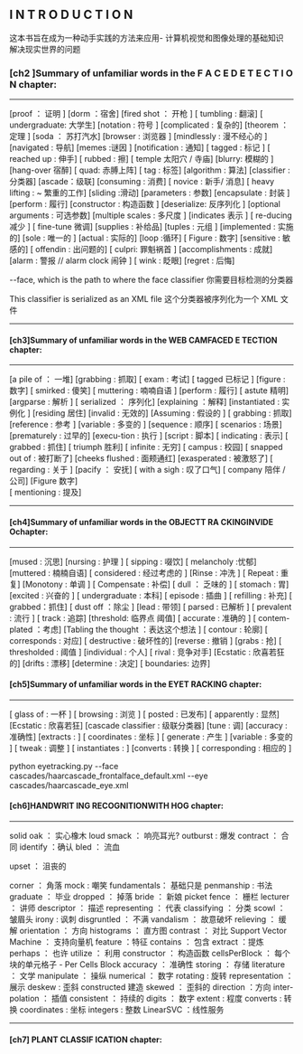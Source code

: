 
##  I N T R O D U C T I O N

这本书旨在成为一种动手实践的方法来应用-
计算机视觉和图像处理的基础知识
解决现实世界的问题



### [ch2 ]Summary of unfamiliar words in the F A C E D E T E C T I O N chapter:

 -----------------------


[proof ： 证明 ]  [dorm ：宿舍] [fired  shot ： 开枪 ]
[ tumbling : 翻滚]  [ undergraduate: 大学生]
[notation : 符号 ]
[complicated : 复杂的]
[theorem ：定理 ]
[soda  ： 苏打汽水]
[browser  : 浏览器 ]
[mindlessly : 漫不经心的 ]
[navigated    : 导航]
[memes :谜因 ]
[notification : 通知]
[ tagged : 标记 ]
[ reached up : 伸手]
[ rubbed : 擦]
[ temple 太阳穴 / 寺庙]
[blurry: 模糊的 ]
[hang-over   宿醉]
[ quad: 赤膊上阵]
[ tag  : 标签]
[algorithm : 算法]
[classifier : 分类器] 
[ascade：级联]
[consuming : 消费]
[ novice : 新手/ 消息]
[ heavy lifting : ~ 繁重的工作]
[sliding :滑动]
[parameters : 参数]
[encapsulate : 封装 ]
[perform :   履行]
[constructor : 构造函数 ]
[deserialize: 反序列化  ]
[optional arguments : 可选参数]
[multiple scales : 多尺度 ]
[indicates 表示 ]
[ re-ducing 减少 ]
[ fine-tune  微调] 
[supplies  : 补给品]
[tuples : 元组 ]
[implemented : 实施的]
[sole : 唯一的 ]
[actual : 实际的]
[loop :循环]
[ Figure : 数字]
[sensitive : 敏感的]
[ offendin : 出问题的]
[  culpri: 罪魁祸首 ]
[accomplishments : 成就]
[alarm : 警报 // alarm clock 闹钟 ]
[ wink : 眨眼]
[regret : 后悔]

--face, which  is the path to where the face classifier
你需要目标检测的分类器

This classifier is serialized as an XML file
这个分类器被序列化为一个 XML 文件

---------------

#### [ch3]Summary of unfamiliar words in the WEB CAMFACED E TECTION chapter:

--------
[a pile of   ： 一堆]
[grabbing  : 抓取]
[ exam : 考试]
[ tagged 已标记 ]
[figure : 数字]
[  smirked : 傻笑]
[ muttering : 喃喃自语 ]
[perform : 履行]
[ astute 精明]
[argparse  : 解析 ]
[ serialized ： 序列化]
[explaining ：解释]
[instantiated : 实例化 ]
[residing 居住]
[invalid : 无效的]
[Assuming : 假设的 ]
[ grabbing : 抓取]
[reference : 参考 ]
[variable : 多变的 ]
[sequence : 顺序]
[ scenarios  : 场景]
[prematurely : 过早的]
[execu-tion : 执行 ]
[script : 脚本]
[ indicating : 表示]
[ grabbed : 抓住]
[ triumph   胜利]
[ infinite : 无穷]
[ campus : 校园]
[ snapped out of :  被打断了]
[cheeks flushed : 面颊通红] 
[exasperated : 被激怒了]
[ regarding : 关于 ]
[pacify ： 安抚]
[  with a sigh : 叹了口气]
[ company  陪伴 / 公司]
[Figure 数字]  
[ mentioning : 提及]


------

#### [ch4]Summary of unfamiliar words in the OBJECTT RA CKINGINVIDE Ochapter:


-----


[mused : 沉思]
[nursing : 护理 ]
[ sipping  : 啜饮]
[ melancholy :忧郁]
[muttered :  楠楠自语]
[ considered : 经过考虑的 ]
[Rinse :  冲洗 ]
[ Repeat : 重复]
[Monotony : 单调 ]
[ Compensate : 补偿]
[ dull ： 乏味的 ]
[  stomach : 胃]
[excited : 兴奋的 ]
[ undergraduate : 本科]
[ episode : 插曲 ]
[ refilling :  补充]
[ grabbed：抓住]
 [ dust off ：除尘 ]
 [lead  : 带领]
 [ parsed : 已解析 ]
 [ prevalent : 流行 ]
[  track : 追踪]
[threshold: 临界点 阈值]
[ accurate :  准确的 ]
[ contem-plated  ：考虑]
[Tabling the thought  ：表达这个想法 ]
[ contour : 轮廓]
[ corresponds : 对应]
[ destructive : 破坏性的]
[reverse : 撤销 ]
[grabs : 抢]
[ thresholded :  阈值  ]
[individual  : 个人]
[  rival :   竞争对手]
[Ecstatic  :  欣喜若狂的]
[drifts :  漂移]
[determine :  决定]
[ boundaries: 边界]

#### [ch5]Summary of unfamiliar words in the EYET RACKING chapter:

-----



[ glass of  :  一杯 ]
[ browsing : 浏览 ]
[  posted :  已发布]
[ apparently : 显然]
[Ecstatic :  欣喜若狂]
[cascade classifier :  级联分类器]
[tune : 调]
[accuracy : 准确性] 
[extracts : ]
[ coordinates : 坐标 ]
[ generate : 产生 ]
[variable : 多变的 ]
[ tweak : 调整  ]
[ instantiates :  ]
[converts : 转换 ]
[ corresponding : 相应的 ]


python eyetracking.py --face cascades/haarcascade_frontalface_default.xml --eye cascades/haarcascade_eye.xml


#### [ch6]HANDWRIT ING  RECOGNITIONWITH HOG chapter: 

----- 

solid oak  ： 实心橡木
loud smack ： 响亮耳光?
outburst : 爆发
contract ： 合同 
identify ：确认
bled ： 流血

upset ： 沮丧的 

corner ： 角落
mock : 嘲笑
fundamentals： 基础只是
penmanship : 书法
graduate ： 毕业
dropped ： 掉落 
bride ： 新娘
picket fence ： 栅栏
lecturer ： 讲师
descriptor ： 描述
representing ： 代表
classifying ： 分类
scowl ：  皱眉头
irony : 讽刺
disgruntled ： 不满
vandalism ： 故意破坏 
relieving ： 缓解
orientation ： 方向 
histograms ： 直方图
contrast ： 对比
Support Vector Machine ： 支持向量机
feature ：特征
contains ： 包含
extract ：提炼
perhaps ： 也许
utilize ： 利用
constructor ： 构造函数 
cellsPerBlock ： 每个块的单元格子 - Per Cells Block
accuracy ： 准确性
storing ： 存储
literature ： 文学
manipulate ：  操纵
numerical ：  数字
rotating : 旋转
representation ： 展示
deskew : 歪斜
constructed 建造
skewed ：  歪斜的
direction ：方向 
inter-polation ： 插值
consistent ： 持续的 
digits ： 数字
extent  : 程度
converts : 转换
coordinates : 坐标
integers : 整数
LinearSVC ：线性服务







--------------------
#### [ch7] PLANT CLASSIF ICATION chapter: 


